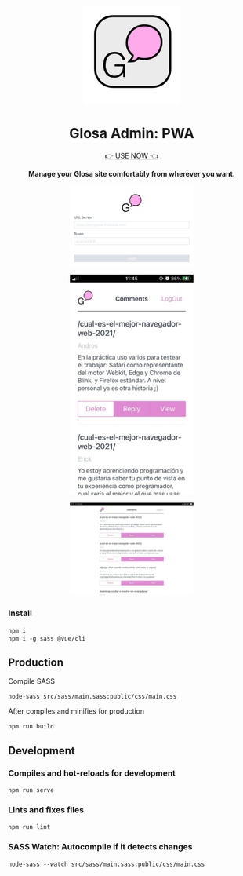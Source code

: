 <p align="center">
  <img src="media/logo-admin.png" alt="logo" width="200"> 
</p>
<h1 align="center">Glosa Admin: PWA</h1>
<p align="center">
  <a href="https://glosa.github.io/glosa-admin/">👉 USE NOW 👈</a>
</p>
<p align="center">
   <strong >Manage your Glosa site comfortably from wherever you want.</strong>
</p>

<p align="center">
  <img src="media/login.png" alt="logo" width="50%"> 
</p>

<p align="center">
  <img src="media/mobile.jpg" alt="logo" width="50%"> 
</p>

<p align="center">
  <img src="media/tablet.jpg" alt="logo" width="50%"> 
</p>


### Install

```
npm i
npm i -g sass @vue/cli
```

## Production

Compile SASS

```
node-sass src/sass/main.sass:public/css/main.css
```

After compiles and minifies for production

```
npm run build
```

## Development

### Compiles and hot-reloads for development

```
npm run serve
```


### Lints and fixes files

```
npm run lint
```

### SASS Watch: Autocompile if it detects changes

```
node-sass --watch src/sass/main.sass:public/css/main.css
```
